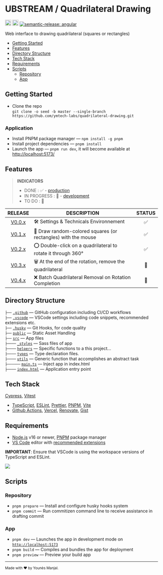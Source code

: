 # UBSTREAM / Quadrilateral Drawing

<a href="http://www.typescriptlang.org/"><img src="https://img.shields.io/badge/%3C%2F%3E-TypeScript-%230074c1.svg?style=flat-square" height="20"></a>
<a href="https://twitter.com/younesmjl"><img src="https://img.shields.io/twitter/follow/younesmjl.svg?style=social&label=Follow&maxAge=3600" height="20"></a>
[![semantic-release: angular](https://img.shields.io/badge/semantic--release-angular-e10079?logo=semantic-release)](https://github.com/semantic-release/semantic-release)

Web interface to drawing quadrilateral (squares or rectangles)

-   [Getting Started](#getting-started)
-   [Features](#features)
-   [Directory Structure](#directory-sructure)
-   [Tech Stack](#tech-stack)
-   [Requirements](#requirements)
-   [Scripts](#scripts)
    -   [Repository](#repository)
    -   [App](#app)

## Getting Started <a name="getting-started"></a>

-   Clone the repo<br />
    `git clone -o seed -b master --single-branch https://github.com/ymtech-labs/quadrilateral-drawing.git`

### Application

-   Install PNPM package manager — `npm install -g pnpm`
-   Install project dependencies — `pnpm install`
-   Launch the app — `pnpm run dev`, it will become available at [http://localhost:5173/](http://localhost:5173/)

## Features <a name="features"></a>

> **INDICATORS**
>
> -   DONE : ✅ - [production](https://github.com/ymtech-labs/quadrilateral-drawing/deployments/Production)
> -   IN PROGRESS : 🔁 - [development](https://github.com/ymtech-labs/quadrilateral-drawing/deployments/Preview)
> -   TO DO : 🚧

|                                       RELEASE                                       | DESCRIPTION                                                   | STATUS |
| :---------------------------------------------------------------------------------: | ------------------------------------------------------------- | :----: |
| [V0.0.x](https://github.com/ymtech-labs/quadrilateral-drawing/releases/tag/v.0.0.0) | 🛠️ Settings & Technicals Environnement                        |   ✅   |
| [V0.1.x](https://github.com/ymtech-labs/quadrilateral-drawing/releases/tag/v.0.1.0) | 🔲 Draw random-colored squares (or rectangles) with the mouse |   ✅   |
| [V0.2.x](https://github.com/ymtech-labs/quadrilateral-drawing/releases/tag/v.0.2.0) | ⭕ Double-click on a quadrilateral to rotate it through 360°  |   ✅   |
|                                     [V0.3.x]()                                      | 🗑️ At the end of the rotation, remove the quadrilateral       |   🔁   |
|                                     [V0.4.x]()                                      | ❌ Batch Quadrilateral Removal on Rotation Completion         |   🚧   |

## Directory Structure <a name="directory-sructure"></a>

`├──` [`.github`](.github) — GitHub configuration including CI/CD workflows<br>
`├──` [`.vscode`](.vscode) — VSCode settings including code snippets, recommended extensions etc.<br>
`├──` [`.husky`](.husky) — Git Hooks, for code quality<br>
`├──` [`public`](./public) — Static Asset Handling <br>
`├──` [`src`](./src) — App files <br>
`├────` [`_styles`](./src/_styles) — Sass files of app <br>
`├────` [`helpers`](./src/helpers) — Specific functions to a this project... <br>
`├────` [`types`](./src/types) — Type declaration files.<br>
`├────` [`utils`](./src/utils) — Generic function that accomplishes an abstract task <br>
`├──────` [`main.ts`](./src/main.ts) — Inject app in index.html<br>
`├────` [`index.html`](./index.html) — Application entry point<br>

## Tech Stack <a name="tech-stack"></a>

[Cypress](https://github.com/cypress-io/cypress/), [Vitest](https://vitest.dev/)

-   [TypeScript](https://www.typescriptlang.org/),
    [ESLint](https://eslint.org/), [Prettier](https://prettier.io/),
    [PNPM](https://pnpm.io/fr),
    [Vite](https://vitejs.dev/)
-   [Github Actions](https://docs.github.com/en/actions), [Vercel](https://vercel.com), [Renovate](https://github.com/renovatebot/renovate), [Gist](https://gist.github.com/)

## Requirements <a name="requirements"></a>

-   [Node.js](https://nodejs.org/) v16 or newer, [PNPM](https://pnpm.io) package manager
-   [VS Code](https://code.visualstudio.com/) editor with [recommended extensions](.vscode/extensions.json)

**IMPORTANT**: Ensure that VSCode is using the workspace versions of TypeScript and ESLint.

![](https://files.tarkus.me/typescript-workspace.png)

## Scripts <a name="scripts"></a>

### Repository <a name="repository"></a>

-   `pnpm prepare` — Install and configure husky hooks system
-   `pnpm commit` — Run commitizen command line to receive assistance in drafting commit

### App <a name="app"></a>

-   `pnpm dev` — Launches the app in development mode on [`http://localhost:5173`](http://localhost:5173/)
-   `pnpm build` — Compiles and bundles the app for deployment
-   `pnpm preview` — Preview your build app

---

<sup>Made with ♥ by Younès Manjal.</sup>
